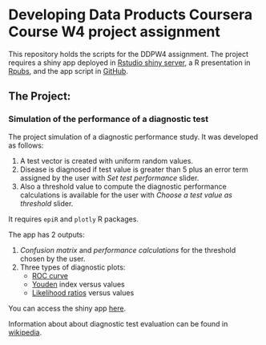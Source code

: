 # Developing Data Products Coursera Course W4 project assignment

This repository holds the scripts for the DDPW4 assignment. The project requires a shiny app deployed in [Rstudio shiny server](http://www.shinyapps.io/), a R presentation in [Rpubs](http://www.rpubs.com), and the app script in [GitHub](https://github.com/).

## The Project:
### Simulation of the performance of a diagnostic test

The project simulation of a diagnostic performance study. It was developed as follows:  
1. A test vector is created with uniform random values.  
2. Disease is diagnosed if test value is greater than 5 plus an error term assigned by the user with *Set test performance* slider.  
3. Also a threshold value to compute the diagnostic performance calculations is available for the user with *Choose a test value as threshold* slider.  

It requires `epiR` and `plotly` R packages.

The app has 2 outputs:  
1. *Confusion matrix* and *performance calculations* for the threshold chosen by the user.  
2. Three types of diagnostic plots:  
    -   [ROC curve](https://en.wikipedia.org/wiki/Receiver_operating_characteristic)
    -   [Youden](https://en.wikipedia.org/wiki/Youden%27s_J_statistic) index versus values  
    -   [Likelihood ratios](https://en.wikipedia.org/wiki/Likelihood_ratios_in_diagnostic_testing) versus values  

You can access the shiny app [here](https://porbm28.shinyapps.io/DDPW4/).

Information about about diagnostic test evaluation can be found in [wikipedia](https://en.wikipedia.org/wiki/Sensitivity_and_specificity).